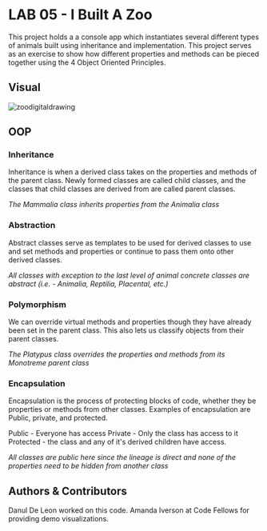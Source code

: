# LAB 05 - I Built A Zoo
This project holds a a console app which instantiates several different types of animals built using inheritance and implementation.  This project serves as an exercise to show how different properties and methods can be pieced together using the 4 Object Oriented Principles.

## Visual
![zoodigitaldrawing](https://user-images.githubusercontent.com/25948479/46995592-3b357680-d0ce-11e8-8980-360f382c9122.png)

## OOP

### Inheritance
Inheritance is when a derived class takes on the properties and methods of the parent class. Newly formed classes are called child classes, and the classes that child classes are derived from are called parent classes.

*The Mammalia class inherits properties from the Animalia class* 

### Abstraction
Abstract classes serve as templates to be used for derived classes to use and set methods and properties or continue to pass them onto other derived classes.

*All classes with exception to the last level of animal concrete classes are abstract (i.e. - Animalia, Reptilia, Placental, etc.)*

### Polymorphism
We can override virtual methods and properties though they have already been set in the parent class.  This also lets us classify objects from their parent classes.

*The Platypus class overrides the properties and methods from its Monotreme parent class*

### Encapsulation
Encapsulation is the process of protecting blocks of code, whether they be properties or methods from other classes. Examples of encapsulation are Public, private, and protected.

Public - Everyone has access
Private - Only the class has access to it
Protected - the class and any of it's derived children have access.

*All classes are public here since the lineage is direct and none of the properties need to be hidden from another class*

## Authors & Contributors
Danul De Leon worked on this code.
Amanda Iverson at Code Fellows for providing demo visualizations.